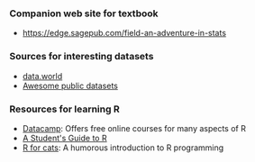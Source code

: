 

### Companion web site for textbook

- https://edge.sagepub.com/field-an-adventure-in-stats

### Sources for interesting datasets

- [data.world](http://data.world)
- [Awesome public datasets](https://github.com/caesar0301/awesome-public-datasets)

### Resources for learning R

- [Datacamp](https://www.datacamp.com/): Offers free online courses for many aspects of R
- [A Student's Guide to R](https://cran.r-project.org/doc/contrib/Horton+Pruim+Kaplan_MOSAIC-StudentGuide.pdf)
- [R for cats](https://rforcats.net/): A humorous introduction to R programming
